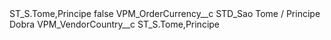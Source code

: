 <?xml version="1.0" encoding="UTF-8"?>
<CustomMetadata xmlns="http://soap.sforce.com/2006/04/metadata" xmlns:xsi="http://www.w3.org/2001/XMLSchema-instance" xmlns:xsd="http://www.w3.org/2001/XMLSchema">
    <label>ST_S.Tome,Principe</label>
    <protected>false</protected>
    <values>
        <field>VPM_OrderCurrency__c</field>
        <value xsi:type="xsd:string">STD_Sao Tome / Principe Dobra</value>
    </values>
    <values>
        <field>VPM_VendorCountry__c</field>
        <value xsi:type="xsd:string">ST_S.Tome,Principe</value>
    </values>
</CustomMetadata>
